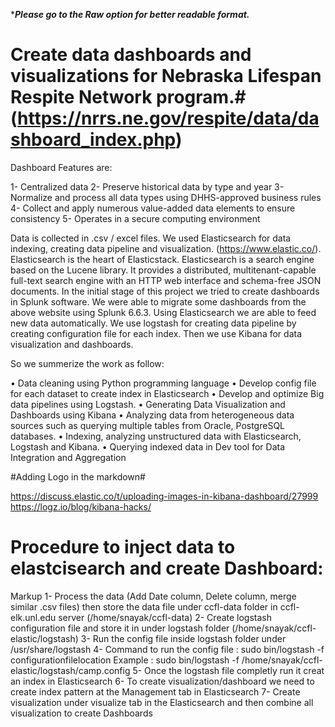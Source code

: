 
********Please go to the Raw option for better readable format.*******

# Create data dashboards and visualizations for Nebraska Lifespan Respite Network program.# (https://nrrs.ne.gov/respite/data/dashboard_index.php)
Dashboard Features are:

1- Centralized data
2- Preserve historical data by type and year
3- Normalize and process all data types using DHHS-approved business rules
4- Collect and apply numerous value-added data elements to ensure consistency
5- Operates in a secure computing environment

Data is collected in .csv / excel files. We used Elasticsearch for data indexing, creating data pipeline and visualization.
(https://www.elastic.co/). Elasticsearch is the heart of Elasticstack.
Elasticsearch is a search engine based on the Lucene library. It provides a distributed, multitenant-capable full-text search engine with an HTTP web interface and schema-free JSON documents. In the initial stage of this project we tried to create dashboards in Splunk software. We were able to migrate some dashboards from the above website using Splunk 6.6.3. Using Elasticsearch we are able to feed new data automatically. We use logstash for creating data pipeline by creating configuration file for each index. Then we use Kibana for data visualization and dashboards.



So we summerize the work as follow:

• Data cleaning using Python programming language
• Develop config file for each dataset to create index in Elasticsearch
• Develop and optimize Big data pipelines using Logstash. 
• Generating Data Visualization and Dashboards using Kibana
• Analyzing data from heterogeneous data sources such as querying multiple tables from Oracle, PostgreSQL databases. 
• Indexing, analyzing unstructured data with Elasticsearch, Logstash and Kibana. 
• Querying indexed data in Dev tool for Data Integration and Aggregation 


#Adding Logo in the markdown#

https://discuss.elastic.co/t/uploading-images-in-kibana-dashboard/27999
https://logz.io/blog/kibana-hacks/

# Procedure to inject data to elastcisearch and create Dashboard: #
Markup 1- Process the data (Add Date column, Delete column, merge similar .csv files) then store the data file under ccfl-data folder in ccfl-elk.unl.edu server (/home/snayak/ccfl-data)
2- Create logstash configuration file and store it in under logstash folder (/home/snayak/ccfl-elastic/logstash)
3- Run the config file inside logstash folder under /usr/share/logstash
4- Command to run the config file : sudo bin/logstash -f configurationfilelocation
   Example : sudo bin/logstash -f /home/snayak/ccfl-elastic/logstash/camp.config
5- Once the logstash file completly run it creat an index in Elasticsearch
6- To create visualization/dashboard we need to create index pattern at the Management tab in Elasticsearch
7- Create visualization under visualize tab in the Elasticsearch and then combine all visualization to create Dashboards

